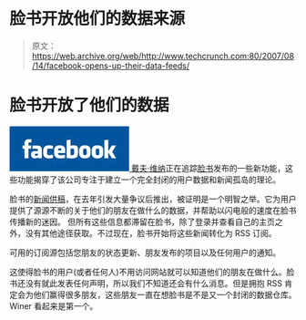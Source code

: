 # 脸书开放他们的数据来源 

> 原文：<https://web.archive.org/web/http://www.techcrunch.com:80/2007/08/14/facebook-opens-up-their-data-feeds/>

# 脸书开放了他们的数据

[![](img/cfded7607e005adc686bafb3b1762ac5.png) ](https://web.archive.org/web/20221005132556/http://www.crunchbase.com/company/facebook) [戴夫·维纳](https://web.archive.org/web/20221005132556/http://www.scripting.com/stories/2007/08/14/facebookIsOpeningUp.html)正在追踪[脸书](https://web.archive.org/web/20221005132556/http://www.crunchbase.com/company/facebook)发布的一些新功能，这些功能揭穿了该公司专注于建立一个完全封闭的用户数据和新闻孤岛的理论。

脸书的[新闻供稿](https://web.archive.org/web/20221005132556/http://www.beta.techcrunch.com/2006/09/05/new-facebook-redesign-more-than-just-aesthetics/)，在去年引发大量争议后推出，被证明是一个明智之举。它为用户提供了源源不断的关于他们的朋友在做什么的数据，并帮助以闪电般的速度在脸书传播新的迷因。
 [](https://web.archive.org/web/20221005132556/http://images.scripting.com/archiveScriptingCom/2007/08/14/friendsStatusUpdateFeed.gif) 但所有这些信息都滞留在脸书，除了登录并查看自己的主页之外，没有其他途径获取。不过现在，脸书开始将这些新闻转化为 RSS 订阅。

可用的订阅源包括您朋友的状态更新、朋友发布的项目以及任何用户的通知。

这使得脸书的用户(或者任何人)不用访问网站就可以知道他们的朋友在做什么。脸书还没有就此发表任何声明，所以我们不知道还会有什么消息。但是拥抱 RSS 肯定会为他们赢得很多朋友，这些朋友一直在想脸书是不是又一个封闭的数据仓库。Winer 看起来是第一个。